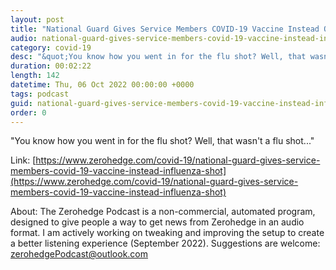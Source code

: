 ```yaml
---
layout: post
title: "National Guard Gives Service Members COVID-19 Vaccine Instead Of Influenza Shot"
audio: national-guard-gives-service-members-covid-19-vaccine-instead-influenza-shot-0
category: covid-19
desc: "&quot;You know how you went in for the flu shot? Well, that wasn't a flu shot...&quot;"
duration: 00:02:22
length: 142
datetime: Thu, 06 Oct 2022 00:00:00 +0000
tags: podcast
guid: national-guard-gives-service-members-covid-19-vaccine-instead-influenza-shot-0
order: 0
---
```

&quot;You know how you went in for the flu shot? Well, that wasn't a flu shot...&quot;

Link: [https://www.zerohedge.com/covid-19/national-guard-gives-service-members-covid-19-vaccine-instead-influenza-shot](https://www.zerohedge.com/covid-19/national-guard-gives-service-members-covid-19-vaccine-instead-influenza-shot)

About: The Zerohedge Podcast is a non-commercial, automated program, designed to give people a way to get news from Zerohedge in an audio format.  I am actively working on tweaking and improving the setup to create a better listening experience (September 2022).  Suggestions are welcome: [zerohedgePodcast@outlook.com](mailto:zerohedgePodcast@outlook.com)